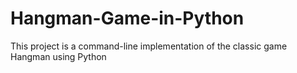# Hangman-Game-in-Python
This project is a command-line implementation of the classic game Hangman using Python
